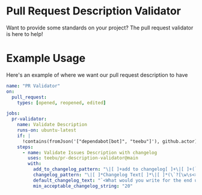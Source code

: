 # Pull Request Description Validator

Want to provide some standards on your project? The pull request validator is here to help!

# Example Usage

Here's an example of where we want our pull request description to have 

```yaml
name: "PR Validator"
on:
  pull_request:
    types: [opened, reopened, edited]

jobs:
  pr-validator:
    name: Validate Description
    runs-on: ubuntu-latest
    if: |
      !contains(fromJson('["dependabot[bot]", "teebu"]'), github.actor)
    steps:
      - name: Validate Issues Description with changelog
        uses: teebu/pr-description-validator@main
        with: 
          add_to_changelog_pattern: "\|[ ]+add to changelog[ ]+\|[ ]+(`?yes`?)[ ]+\||\|[ ]+add to changelog[ ]+\|[ ]+(`?no`?)[ ]+\|"
          changelog_pattern: "\|[ ]*Changelog Text[ ]*\|[ ]*(\`?[\w\s<>]*\`?)[ ]*\|"
          default_changelog_text: "`<What would you write for the end user to understand the change>`"
          min_acceptable_changelog_string: "20"
```
